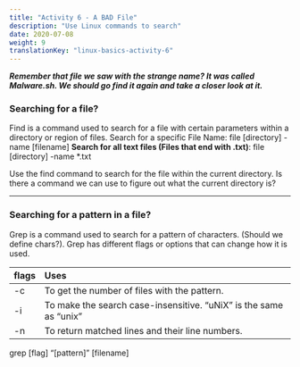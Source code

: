 ```yaml
---
title: "Activity 6 - A BAD File"
description: "Use Linux commands to search"
date: 2020-07-08
weight: 9
translationKey: "linux-basics-activity-6"
---
```


***Remember that file we saw with the strange name? It was called Malware.sh. We should go find it again and take a closer look 
at it.***

### Searching for a file?

Find is a command used to search for a file with certain parameters within a directory or region of files.
Search for a specific File Name:
file [directory] -name [filename]
<b>Search for all text files (Files that end with .txt)</b>:
file [directory] -name *.txt 

Use the find command to search for the file within the current directory. Is there a command we can use to figure out what the current directory is?

--------------------------

### Searching for a pattern in a file?

Grep is a command used to search for a pattern of characters. (Should we define chars?). Grep has different flags or options that can change how it is used.


|flags | Uses |
| :--- | :---- |
| -c | To get the number of files with the pattern. |
| -i | To make the search case-insensitive. “uNiX” is the same as “unix” |
| -n | To return matched lines and their line numbers. |

grep [flag] “[pattern]” [filename]

